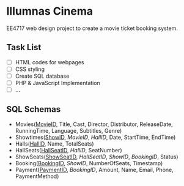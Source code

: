 # Illumnas Cinema
EE4717 web design project to create a movie ticket booking system.

## Task List
- [ ] HTML codes for webpages
- [ ] CSS styling
- [ ] Create SQL database
- [ ] PHP & JavaScript Implementation
- [ ] ...

## SQL Schemas
* Movies(<ins>MovieID</ins>, Title, Cast, Director, Distributor, ReleaseDate, RunningTime, Language, Subtitles, Genre)
* Showtimes(<ins>ShowID</ins>, *MovieID*, *HallID*, Date, StartTime, EndTime)
* Halls(<ins>HallID</ins>, Name, TotalSeats)
* HallSeats(<ins>HallSeatID</ins>, *HallID*, SeatNumber)
* ShowSeats(<ins>ShowSeatID</ins>, *HallSeatID*, *ShowID*, *BookingID*, Status)
* Booking(<ins>BookingID</ins>, *ShowID*, NumberOfSeats, Timestamp)
* Payment(<ins>PaymentID</ins>, *BookingID*, Amount, Name, Email, Phone, PaymentMethod)